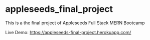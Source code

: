 # appleseeds_final_project
This is a the final project of Appleseeds Full Stack MERN Bootcamp

Live Demo: https://appleseeds-final-project.herokuapp.com/
